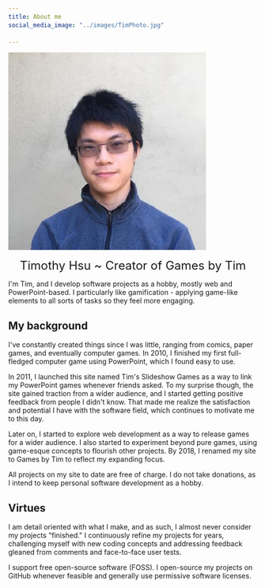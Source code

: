 ```yaml
---
title: About me
social_media_image: "../images/TimPhoto.jpg"

---
```

<div class="image300"></div>

![Timothy Hsu](../images/TimPhoto.jpg)

<p style="text-align:center;">
<span style="font-size: 1.5rem;">Timothy Hsu ~ Creator of Games by Tim</span>
</p>

I'm Tim, and I develop software projects as a hobby, mostly web and PowerPoint-based. I particularly like gamification - applying game-like elements to all sorts of tasks so they feel more engaging.

## My background

I've constantly created things since I was little, ranging from comics, paper games, and eventually computer games. In 2010, I finished my first full-fledged computer game using PowerPoint, which I found easy to use.

In 2011, I launched this site named Tim's Slideshow Games as a way to link my PowerPoint games whenever friends asked. To my surprise though, the site gained traction from a wider audience, and I started getting positive feedback from people I didn't know. That made me realize the satisfaction and potential I have with the software field, which continues to motivate me to this day.

Later on, I started to explore web development as a way to release games for a wider audience. I also started to experiment beyond pure games, using game-esque concepts to flourish other projects. By 2018, I renamed my site to Games by Tim to reflect my expanding focus.

All projects on my site to date are free of charge. I do not take donations, as I intend to keep personal software development as a hobby.

## Virtues

I am detail oriented with what I make, and as such, I almost never consider my projects "finished." I continuously refine my projects for years, challenging myself with new coding concepts and addressing feedback gleaned from comments and face-to-face user tests.

I support free open-source software (FOSS). I open-source my projects on GitHub whenever feasible and generally use permissive software licenses.